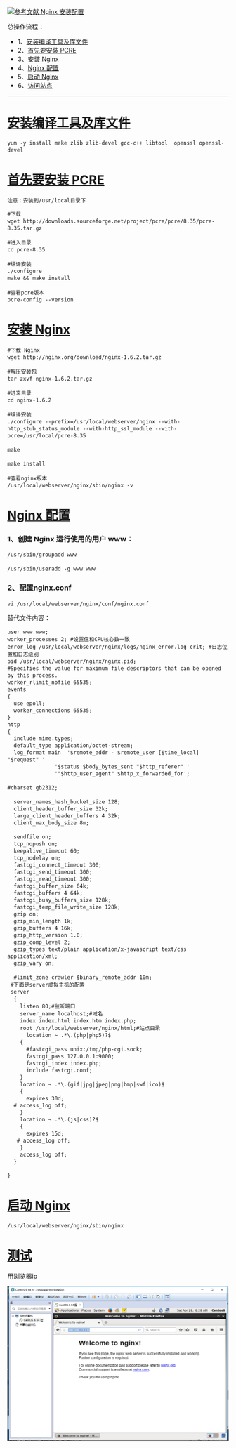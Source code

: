 [![](https://img.shields.io/badge/参考文献-Nginx安装配置-yellow.svg "参考文献 Nginx 安装配置")](http://www.runoob.com/linux/nginx-install-setup.html)


总操作流程：
- 1、[安装编译工具及库文件](#Nginx-01)
- 2、[首先要安装 PCRE](#Nginx-02)
- 3、[安装 Nginx](#Nginx-03)
- 4、[Nginx 配置](#Nginx-04)
- 5、[启动 Nginx](#Nginx-05)
- 6、[访问站点](#Nginx-06)

----------

# <a name="Nginx-01" href="#" >安装编译工具及库文件</a>
```
yum -y install make zlib zlib-devel gcc-c++ libtool  openssl openssl-devel
```
# <a name="Nginx-02" href="#" >首先要安装 PCRE</a>
`注意：安装到/usr/local目录下`
```
#下载
wget http://downloads.sourceforge.net/project/pcre/pcre/8.35/pcre-8.35.tar.gz

#进入目录
cd pcre-8.35

#编译安装 
./configure
make && make install

#查看pcre版本
pcre-config --version
```
# <a name="Nginx-03" href="#" >安装 Nginx</a>
```
#下载 Nginx
wget http://nginx.org/download/nginx-1.6.2.tar.gz

#解压安装包
tar zxvf nginx-1.6.2.tar.gz

#进来目录
cd nginx-1.6.2

#编译安装
./configure --prefix=/usr/local/webserver/nginx --with-http_stub_status_module --with-http_ssl_module --with-pcre=/usr/local/pcre-8.35

make

make install

#查看nginx版本
/usr/local/webserver/nginx/sbin/nginx -v
```
# <a name="Nginx-04" href="#" >Nginx 配置</a>
### 1、创建 Nginx 运行使用的用户 www：
```
/usr/sbin/groupadd www 

/usr/sbin/useradd -g www www
```
### 2、配置nginx.conf
```
vi /usr/local/webserver/nginx/conf/nginx.conf
```
替代文件内容：
```
user www www;
worker_processes 2; #设置值和CPU核心数一致
error_log /usr/local/webserver/nginx/logs/nginx_error.log crit; #日志位置和日志级别
pid /usr/local/webserver/nginx/nginx.pid;
#Specifies the value for maximum file descriptors that can be opened by this process.
worker_rlimit_nofile 65535;
events
{
  use epoll;
  worker_connections 65535;
}
http
{
  include mime.types;
  default_type application/octet-stream;
  log_format main  '$remote_addr - $remote_user [$time_local] "$request" '
               '$status $body_bytes_sent "$http_referer" '
               '"$http_user_agent" $http_x_forwarded_for';
  
#charset gb2312;
     
  server_names_hash_bucket_size 128;
  client_header_buffer_size 32k;
  large_client_header_buffers 4 32k;
  client_max_body_size 8m;
     
  sendfile on;
  tcp_nopush on;
  keepalive_timeout 60;
  tcp_nodelay on;
  fastcgi_connect_timeout 300;
  fastcgi_send_timeout 300;
  fastcgi_read_timeout 300;
  fastcgi_buffer_size 64k;
  fastcgi_buffers 4 64k;
  fastcgi_busy_buffers_size 128k;
  fastcgi_temp_file_write_size 128k;
  gzip on; 
  gzip_min_length 1k;
  gzip_buffers 4 16k;
  gzip_http_version 1.0;
  gzip_comp_level 2;
  gzip_types text/plain application/x-javascript text/css application/xml;
  gzip_vary on;
 
  #limit_zone crawler $binary_remote_addr 10m;
 #下面是server虚拟主机的配置
 server
  {
    listen 80;#监听端口
    server_name localhost;#域名
    index index.html index.htm index.php;
    root /usr/local/webserver/nginx/html;#站点目录
      location ~ .*\.(php|php5)?$
    {
      #fastcgi_pass unix:/tmp/php-cgi.sock;
      fastcgi_pass 127.0.0.1:9000;
      fastcgi_index index.php;
      include fastcgi.conf;
    }
    location ~ .*\.(gif|jpg|jpeg|png|bmp|swf|ico)$
    {
      expires 30d;
  # access_log off;
    }
    location ~ .*\.(js|css)?$
    {
      expires 15d;
   # access_log off;
    }
    access_log off;
  }

}
```
# <a name="Nginx-05" href="#" >启动 Nginx</a>
```
/usr/local/webserver/nginx/sbin/nginx
```
# <a name="Nginx-06" href="#" >测试</a>
用浏览器ip

![](image/1-1.png)
